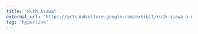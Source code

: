 ```yaml
---
title: "Ruth Asawa"
external_url: "https://artsandculture.google.com/exhibit/ruth-asawa-a-working-life-de-young-museum/hAIygGBPp11bIg?hl=en"
tag: "hyperlink"
---
```

